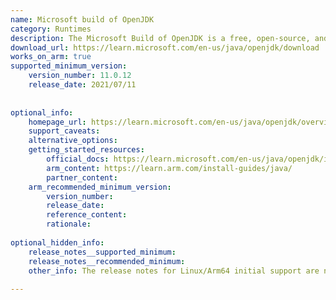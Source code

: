 ```yaml
---
name: Microsoft build of OpenJDK
category: Runtimes
description: The Microsoft Build of OpenJDK is a free, open-source, and fully compatible distribution of OpenJDK provided by Microsoft.
download_url: https://learn.microsoft.com/en-us/java/openjdk/download
works_on_arm: true
supported_minimum_version:
    version_number: 11.0.12
    release_date: 2021/07/11
 
 
optional_info:
    homepage_url: https://learn.microsoft.com/en-us/java/openjdk/overview
    support_caveats:
    alternative_options:
    getting_started_resources:
        official_docs: https://learn.microsoft.com/en-us/java/openjdk/install#install-on-ubuntu
        arm_content: https://learn.arm.com/install-guides/java/
        partner_content:
    arm_recommended_minimum_version:
        version_number:
        release_date:
        reference_content:
        rationale:
 
optional_hidden_info:
    release_notes__supported_minimum:
    release_notes__recommended_minimum:
    other_info: The release notes for Linux/Arm64 initial support are not available. However, Linux Aarch64 binaries for Microsoft build of OpenJDK are available from version 11.0.12 onwards. Please see [this](https://learn.microsoft.com/en-us/java/openjdk/older-releases#openjdk-11012).
 
---
```

